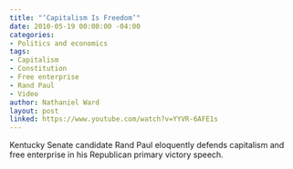 ```yaml
---
title: "‘Capitalism Is Freedom’"
date: 2010-05-19 00:00:00 -04:00
categories:
- Politics and economics
tags:
- Capitalism
- Constitution
- Free enterprise
- Rand Paul
- Video
author: Nathaniel Ward
layout: post
linked: https://www.youtube.com/watch?v=YYVR-6AFE1s
---
```


Kentucky Senate candidate Rand Paul eloquently defends capitalism and free enterprise in his Republican primary victory speech.